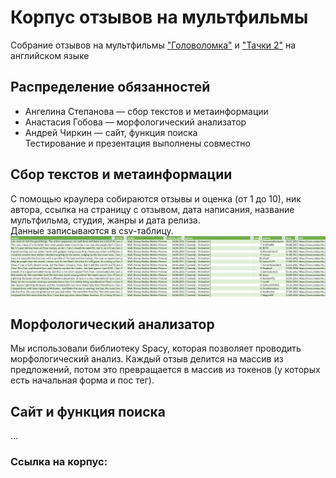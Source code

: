 # Корпус отзывов на мультфильмы<br/>
Собрание отзывов на мультфильмы ["Головоломка"](https://www.metacritic.com/movie/inside-out-2015) и ["Тачки 2"](https://www.metacritic.com/movie/cars-2) на английском языке<br/>
## Распределение обязанностей<br/>
- Ангелина Степанова — сбор текстов и метаинформации<br/>
- Анастасия Гобова — морфологический анализатор<br/>
- Андрей Чиркин — сайт, функция поиска<br/>
Тестирование и презентация выполнены совместно<br/>
## Сбор текстов и метаинформации<br/>
С помощью краулера собираются отзывы и оценка (от 1 до 10), ник автора, ссылка на страницу с отзывом, дата написания, название мультфильма, студия, жанры и дата релиза.<br/>
Данные записываются в csv-таблицу.<br/>
![Вот как это выглядит](https://github.com/NotBioWaste905/web_corpora/blob/main/corpus.PNG)
## Морфологический анализатор<br/>
Мы использовали библиотеку Spacy, которая позволяет проводить морфологический анализ. Каждый отзыв делится на массив из предложений, потом это превращается в массив из токенов (у которых есть начальная форма и пос тег).<br/>
## Сайт и функция поиска<br/>
...<br/>
### Ссылка на корпус:
